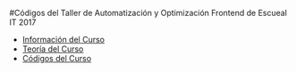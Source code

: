 #Códigos del Taller de Automatización y Optimización Frontend de Escueal IT 2017

* [Información del Curso](https://escuela.it/cursos/taller-automatizacion-optimizacion-frontend/)
* [Teoría del Curso]()
* [Códigos del Curso](https://github.com/aixegorri/Taller-Frontend.git)
